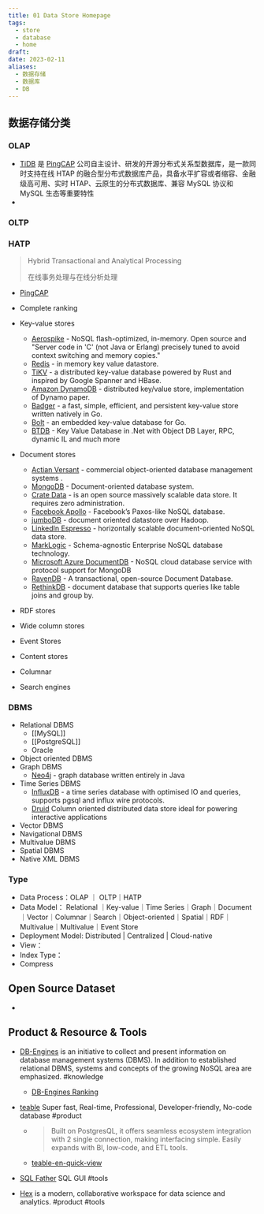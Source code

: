 ```yaml
---
title: 01 Data Store Homepage
tags:
  - store
  - database
  - home
draft: 
date: 2023-02-11
aliases:
  - 数据存储
  - 数据库
  - DB
---
```

## 数据存储分类

### OLAP

- [TiDB](https://docs.pingcap.com/zh/tidb/stable/overview) 是 [PingCAP](https://pingcap.com/about-cn/) 公司自主设计、研发的开源分布式关系型数据库，是一款同时支持在线 HTAP 的融合型分布式数据库产品，具备水平扩容或者缩容、金融级高可用、实时 HTAP、云原生的分布式数据库、兼容 MySQL 协议和 MySQL 生态等重要特性
- 
### OLTP 


### HATP
>   Hybrid Transactional and Analytical Processing 
>   
>   在线事务处理与在线分析处理 

- [PingCAP](https://docs.pingcap.com/zh/)
- Complete ranking
- Key-value stores
	- [Aerospike](http://www.aerospike.com/) - NoSQL flash-optimized, in-memory. Open source and "Server code in 'C' (not Java or Erlang) precisely tuned to avoid context switching and memory copies."
	- [Redis](https://redis.io/) - in memory key value datastore.
	- [TiKV](https://github.com/pingcap/tikv) - a distributed key-value database powered by Rust and inspired by Google Spanner and HBase.
	- [Amazon DynamoDB](https://aws.amazon.com/dynamodb/) - distributed key/value store, implementation of Dynamo paper.
	- [Badger](https://open.dgraph.io/post/badger/) - a fast, simple, efficient, and persistent key-value store written natively in Go.
	- [Bolt](https://github.com/boltdb/bolt) - an embedded key-value database for Go.
	- [BTDB](https://github.com/Bobris/BTDB) - Key Value Database in .Net with Object DB Layer, RPC, dynamic IL and much more

- Document stores
	- [Actian Versant](https://www.actian.com/data-management/ingres-sql-rdbms/) - commercial object-oriented database management systems .
	- [MongoDB](https://www.mongodb.com/) - Document-oriented database system.
	- [Crate Data](https://crate.io/) - is an open source massively scalable data store. It requires zero administration.
	- [Facebook Apollo](http://www.infoq.com/news/2014/06/facebook-apollo) - Facebook’s Paxos-like NoSQL database.
	- [jumboDB](http://comsysto.github.io/jumbodb/) - document oriented datastore over Hadoop.
	- [LinkedIn Espresso](https://engineering.linkedin.com/data) - horizontally scalable document-oriented NoSQL data store.
	- [MarkLogic](http://www.marklogic.com/) - Schema-agnostic Enterprise NoSQL database technology.
	- [Microsoft Azure DocumentDB](https://azure.microsoft.com/en-us/services/cosmos-db/) - NoSQL cloud database service with protocol support for MongoDB
	- [RavenDB](https://ravendb.net/) - A transactional, open-source Document Database.
	- [RethinkDB](https://rethinkdb.com/) - document database that supports queries like table joins and group by.
- RDF stores
- Wide column stores
- Event Stores
- Content stores
- Columnar
- Search engines
### DBMS
- Relational DBMS
	- [[MySQL]]
	- [[PostgreSQL]]
	- Oracle
- Object oriented DBMS
- Graph DBMS
	- [Neo4j](https://neo4j.com/) - graph database written entirely in Java
- Time Series DBMS
	- [InfluxDB](https://www.influxdata.com/) - a time series database with optimised IO and queries, supports pgsql and influx wire protocols.
	- [Druid](https://github.com/druid-io/druid/) Column oriented distributed data store ideal for powering interactive applications
- Vector DBMS
- Navigational DBMS
- Multivalue DBMS
- Spatial DBMS
- Native XML DBMS


### Type
- Data Process：OLAP ｜ OLTP｜HATP
- Data Model： Relational ｜Key-value｜Time Series｜Graph｜Document｜Vector｜Columnar｜Search｜Object-oriented｜Spatial｜RDF｜Multivalue｜Multivalue｜Event Store
- Deployment Model: Distributed | Centralized | Cloud-native 
- View：
- Index Type：
- Compress

## Open Source Dataset

- 


## Product & Resource & Tools


- [DB-Engines](https://db-engines.com/en/) is an initiative to collect and present information on database management systems (DBMS). In addition to established relational DBMS, systems and concepts of the growing NoSQL area are emphasized. #knowledge
	- [DB-Engines Ranking](https://db-engines.com/en/ranking)

- [teable](https://teable.io/) Super fast, Real-time, Professional, Developer-friendly, No-code database #product 
	- > Built on PostgresQL, it offers seamless ecosystem integration with 2 single connection, making interfacing simple.  Easily expands with Bl, low-code, and ETL tools.
	- [teable-en-quick-view](https://static.teable.io/teable-en-quick-view-01.mp4)
- [SQL Father](http://sqlfather.yupi.icu/) SQL GUI #tools
- [Hex](https://hex.tech/) is a modern, collaborative workspace for data science and analytics. #product #tools 